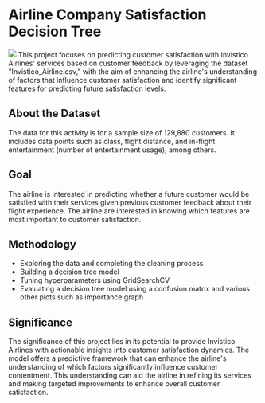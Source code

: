 # Airline Company Satisfaction Decision Tree
![](https://businesstravelerusa.com/wp-content/uploads/2023/05/Screenshot-2023-05-08-at-10.01.02-AM.png)
This project focuses on predicting customer satisfaction with Invistico Airlines' services based on customer feedback by leveraging the dataset "Invistico_Airline.csv," with the aim of enhancing the airline's understanding of factors that influence customer satisfaction and identify significant features for predicting future satisfaction levels.
## About the Dataset
The data for this activity is for a sample size of 129,880 customers. It includes data points such as class, flight distance, and in-flight entertainment (number of entertainment usage), among others. 
## Goal
The airline is interested in predicting whether a future customer would be satisfied with their services given previous customer feedback about their flight experience. The airline are interested in knowing which features are most important to customer satisfaction.
## Methodology
- Exploring the data and completing the cleaning process
- Building a decision tree model
- Tuning hyperparameters using GridSearchCV
- Evaluating a decision tree model using a confusion matrix and various other plots such as importance graph
## Significance
The significance of this project lies in its potential to provide Invistico Airlines with actionable insights into customer satisfaction dynamics. The model offers a predictive framework that can enhance the airline's understanding of which factors significantly influence customer contentment. This understanding can aid the airline in refining its services and making targeted improvements to enhance overall customer satisfaction.
